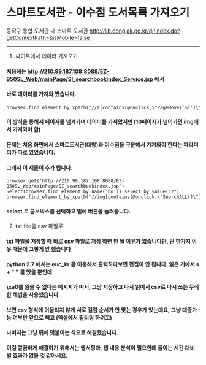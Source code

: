 
 스마트도서관 - 이수점 도서목록 가져오기
============

동작구 통합 도서관 내 스마트 도서관
http://lib.dongjak.go.kr/dj/index.do?getContextPath=&isMobile=false

-------------

1. 싸이트에서 데이터 가져오기

#### 처음에는 http://210.99.187.108:8088/EZ-950SL_Web/mainPage/SI_searchbookindex_Service.jsp 에서
#### 바로 데이터를 가져와 봤습니다. 

```
browser.find_element_by_xpath("//a[contains(@onclick,\"PageMove('%i')\")]"%i).click()
```

#### 이 방식을 통해서 페이지를 넘겨가며 데이터를 가져왔지만 (10페이지가 넘어가면 img에서 가져와야 함) 
#### 문제는 처음 화면에서 스마트도서관(대방)과 이수점을 구분해서 가져와야 한다는 파라미터가 따로 있었습니다.

#### 그래서 이 세줄이 추가 됩니다.

```
browser.get('http://210.99.187.108:8088/EZ-950SL_Web/mainPage/SI_searchbookindex.jsp')
Select(browser.find_element_by_name('no')).select_by_value("2")
browser.find_element_by_xpath("//img[contains(@onclick,\"SearchALL()\")]").click()
```

#### select 로 콤보박스를 선택하고 밑에 버튼을 눌러줍니다.



2. txt file을 csv 파일로

#### txt 파일을 저장할 때 바로 csv 파일로 저장 하면 안 될 이유가 없습니다만, 단 한가지 이유 때문에 그렇게 안 했습니다
#### python 2.7 에서는 euc_kr 를 이용해서 출력하다보면 편집이 안 됩니다. 읽은 거에서 s + " " 를 했을 뿐인데
#### \xa0를 읽을 수 없다는 메시지가 떠서, 그냥 저장하고 다시 읽어서 csv로 다시 쓰는 무식한 해법을 사용했습니다.
#### 보면 csv 형식에 어울리지 않게 서로 컬럼 순서가 안 맞는 경우가 있는데요, 그냥 대출가능 여부만 앞으로 빼고 (엑셀에서 필터링 하려고)
#### 나머지는 그냥 뒤에 덧붙이는 식으로 해결했습니다.
#### 이걸 깔끔하게 해결하기 위해서는 웹서핑과, 탭 내용 분석이 필요한데 들이는 시간 대비 별 효과가 없을 것 같아서요.
